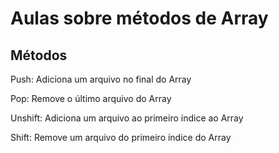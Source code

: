 # Aulas sobre métodos de Array

## Métodos
Push: Adiciona um arquivo no final do Array

Pop: Remove o último arquivo do Array

Unshift: Adiciona um arquivo ao primeiro índice ao Array

Shift: Remove um arquivo do primeiro índice do Array